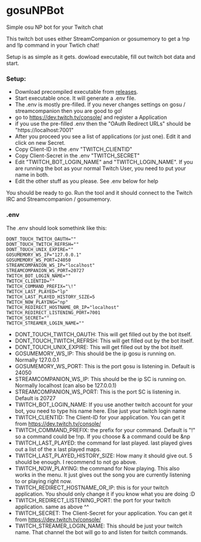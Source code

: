 # gosuNPBot
Simple osu NP bot for your Twitch chat

This twitch bot uses either StreamCompanion or gosumemory to get a !np and !lp command in your Twtich chat!

Setup is as simple as it gets. 
dowload executable, fill out twitch bot data and start. 


### Setup: 
- Download precompiled executable from [releases](https://github.com/Dynam1cNET/gosuNPBot/releases/).
- Start executable once. It will generate a .env file. 
- The .env is mostly pre-filled. If you never changes settings on gosu / streamcompanion then you are good to go!
- go to https://dev.twitch.tv/console/ and register a Application
- if you use the pre-filled .env then the "OAuth Redirect URLs" should be "https://localhost:7001"
- After you proceed you see a list of applications (or just one). Edit it and click on new Secret. 
- Copy Client-ID in the .env "TWITCH_CLIENTID"
- Copy Client-Secret in the .env "TWITCH_SECRET"
- Edit "TWITCH_BOT_LOGIN_NAME" and "TWITCH_LOGIN_NAME". If you are running the bot as your normal Twitch User, you need to put your name in both. 
- Edit the other stuff as you please. See .env below for help

You should be ready to go. Run the tool and it should connect to the Twitch IRC and Streamcompanion / gosumemory. 

### .env

The .env should look somethink like this:
```
DONT_TOUCH_TWITCH_OAUTH=""
DONT_TOUCH_TWITCH_REFRSH=""
DONT_TOUCH_UNIX_EXPIRE=""
GOSUMEMORY_WS_IP="127.0.0.1"
GOSUMEMORY_WS_PORT=24050
STREAMCOMPANION_WS_IP="localhost"
STREAMCOMPANION_WS_PORT=20727
TWITCH_BOT_LOGIN_NAME=""
TWITCH_CLIENTID=""
TWITCH_COMMAND_PREFIX="\!"
TWITCH_LAST_PLAYED="lp"
TWITCH_LAST_PLAYED_HISTORY_SIZE=5
TWITCH_NOW_PLAYING="np"
TWITCH_REDIRECT_HOSTNAME_OR_IP="localhost"
TWITCH_REDIRECT_LISTENING_PORT=7001
TWITCH_SECRET=""
TWITCH_STREAMER_LOGIN_NAME=""
```
- DONT_TOUCH_TWITCH_OAUTH: This will get filled out by the bot itself. 
- DONT_TOUCH_TWITCH_REFRSH: This will get filled out by the bot itself. 
- DONT_TOUCH_UNIX_EXPIRE: This will get filled out by the bot itself. 
- GOSUMEMORY_WS_IP: This should be the ip gosu is running on. Normally 127.0.0.1
- GOSUMEMORY_WS_PORT: This is the port gosu is listening in. Default is 24050
- STREAMCOMPANION_WS_IP: This should be the ip SC is running on. Normally localhost (can also be 127.0.0.1)
- STREAMCOMPANION_WS_PORT: This is the port SC is listening in. Default is 20727
- TWITCH_BOT_LOGIN_NAME: If you use another twitch account for your bot, you need to type his name here. Else just your twitch login name
- TWITCH_CLIENTID: The Client-ID for your application. You can get it from https://dev.twitch.tv/console/
- TWITCH_COMMAND_PREFIX: the prefix for your command. Default is "!" so a command could be !np. If you choose & a command could be &np
- TWITCH_LAST_PLAYED: the command for last played. last played gives out a list of the x last played maps. 
- TWITCH_LAST_PLAYED_HISTORY_SIZE: How many it should give out. 5 should be enough. I recommend to not go above. 
- TWITCH_NOW_PLAYING: the command for Now playing. This also works in the menu. It just gives out the song you are currently listening to or playing right now. 
- TWITCH_REDIRECT_HOSTNAME_OR_IP: this is for your twitch application. You should only change it if you know what you are doing :D
- TWITCH_REDIRECT_LISTENING_PORT: the port for your twitch application. same as above ^^
- TWITCH_SECRET: The Client-Secret for your application. You can get it from https://dev.twitch.tv/console/
- TWITCH_STREAMER_LOGIN_NAME: This should be just your twitch name. That channel the bot will go to and listen for twitch commands. 
